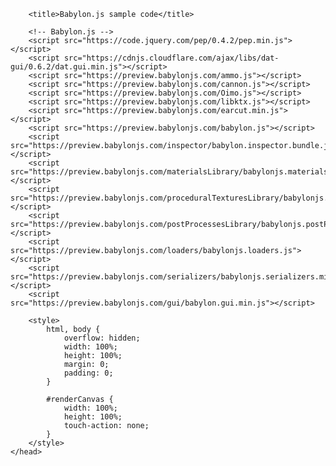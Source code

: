 <!DOCTYPE html>
<html>
    <head>
        <meta http-equiv="Content-Type" content="text/html; charset=utf-8" />

        <title>Babylon.js sample code</title>

        <!-- Babylon.js -->
        <script src="https://code.jquery.com/pep/0.4.2/pep.min.js"></script>
        <script src="https://cdnjs.cloudflare.com/ajax/libs/dat-gui/0.6.2/dat.gui.min.js"></script>
        <script src="https://preview.babylonjs.com/ammo.js"></script>
        <script src="https://preview.babylonjs.com/cannon.js"></script>
        <script src="https://preview.babylonjs.com/Oimo.js"></script>
        <script src="https://preview.babylonjs.com/libktx.js"></script>
        <script src="https://preview.babylonjs.com/earcut.min.js"></script>
        <script src="https://preview.babylonjs.com/babylon.js"></script>
        <script src="https://preview.babylonjs.com/inspector/babylon.inspector.bundle.js"></script>
        <script src="https://preview.babylonjs.com/materialsLibrary/babylonjs.materials.min.js"></script>
        <script src="https://preview.babylonjs.com/proceduralTexturesLibrary/babylonjs.proceduralTextures.min.js"></script>
        <script src="https://preview.babylonjs.com/postProcessesLibrary/babylonjs.postProcess.min.js"></script>
        <script src="https://preview.babylonjs.com/loaders/babylonjs.loaders.js"></script>
        <script src="https://preview.babylonjs.com/serializers/babylonjs.serializers.min.js"></script>
        <script src="https://preview.babylonjs.com/gui/babylon.gui.min.js"></script>

        <style>
            html, body {
                overflow: hidden;
                width: 100%;
                height: 100%;
                margin: 0;
                padding: 0;
            }

            #renderCanvas {
                width: 100%;
                height: 100%;
                touch-action: none;
            }
        </style>
    </head>
<body>
    <canvas id="renderCanvas"></canvas>
    <script>
        var canvas = document.getElementById("renderCanvas");

        var engine = null;
        var scene = null;
        var sceneToRender = null;
        var createDefaultEngine = function() { return new BABYLON.Engine(canvas, true, { preserveDrawingBuffer: true, stencil: true }); };
        /**
         * Physics WebXR playground.
         * Objects can be picked using the squeeze button of the left controller (if available) and can be thrown.
         * The left trigger resets the scene, right trigger shoots a bullet straight.
         * 
         * Both hands and the headset have impostors, so you can touch the objects, move them, headbutt them.
         * 
         * Use the boxing area in the center to understand how the hand and head impostors work.
         * 
         * Created by Raanan Weber (@RaananW)
         */
        
        var createScene = async function () {
        
            // This creates a basic Babylon Scene object (non-mesh)
            var scene = new BABYLON.Scene(engine);
            const gravityVector = new BABYLON.Vector3(0, -9.8, 0);
            const physicsPlugin = new BABYLON.CannonJSPlugin();
            scene.enablePhysics(gravityVector, physicsPlugin);
        
            var camera = new BABYLON.FreeCamera("camera1", new BABYLON.Vector3(0, 10, 80), scene);
            camera.setTarget(new BABYLON.Vector3(0, 10, 400));
            camera.attachControl(canvas, true);
        
            var light = new BABYLON.HemisphericLight("light", new BABYLON.Vector3(0, 1, 0), scene);
            light.intensity = 0.7;
        
            var environment = scene.createDefaultEnvironment({ createGround: false, skyboxSize: 1000 });
            environment.setMainColor(BABYLON.Color3.FromHexString("#74b9ff"));
        
            var ground = BABYLON.MeshBuilder.CreateGround("ground", { width: 1000, height: 1000 }, scene);
            ground.physicsImpostor = new BABYLON.PhysicsImpostor(ground, BABYLON.PhysicsImpostor.BoxImpostor, { mass: 0, friction: 0.8, restitution: 0.5, disableBidirectionalTransformation: true }, scene);
            ground.checkCollisions = true;
            ground.material = new BABYLON.GridMaterial("mat", scene);
        
            // towers
            var towerMeshes = [];
            for (var x = 0; x < 7; x++) {
                for (var z = 0; z < 7; z++) {
                    var box1 = BABYLON.MeshBuilder.CreateBox("towerBox",
                        { width: 2, height: 2, depth: 2 }, scene);
                    box1.position.x = (x - 4) * 6;
                    box1.position.y = 2 + z * 2;
                    box1.position.z = 100;
                    box1.physicsImpostor = new BABYLON.PhysicsImpostor(box1,
                        BABYLON.PhysicsImpostor.BoxImpostor,
                        { mass: 1, friction: 0.5, restitution: 0 }, scene);
                    towerMeshes.push(box1);
                }
            }
        
            // spheres
            var materialAmiga = new BABYLON.StandardMaterial("amiga", scene);
            materialAmiga.diffuseTexture = new BABYLON.Texture("/textures/amiga.jpg", scene);
            materialAmiga.emissiveColor = new BABYLON.Color3(0.5, 0.5, 0.5);
            materialAmiga.diffuseTexture.uScale = 5;
            materialAmiga.diffuseTexture.vScale = 5;
        
            var y = 0;
            for (var index = 0; index < 20; index++) {
                var sphere = BABYLON.Mesh.CreateSphere("Sphere0", 16, 1, scene);
                sphere.material = materialAmiga;
                sphere.position = new BABYLON.Vector3(Math.random() * 20 - 10, y, (Math.random() * 10 - 5) + 80);
                sphere.physicsImpostor = new BABYLON.PhysicsImpostor(sphere, BABYLON.PhysicsImpostor.SphereImpostor, { mass: 1, restitution: 0.8 }, scene);
                y += 2;
            }
        
            // Link
            var spheres = [];
            for (index = 0; index < 10; index++) {
                sphere = BABYLON.Mesh.CreateSphere("Sphere0", 16, 0.8, scene);
                spheres.push(sphere);
                sphere.material = materialAmiga;
                sphere.position = new BABYLON.Vector3(Math.random() * 20 - 10, 100, (Math.random() * 10 - 5 + 70));
        
                sphere.physicsImpostor = new BABYLON.PhysicsImpostor(sphere, BABYLON.PhysicsImpostor.SphereImpostor, { mass: 1 }, scene);
            }
        
            for (index = 0; index < 9; index++) {
                spheres[index].setPhysicsLinkWith(spheres[index + 1], new BABYLON.Vector3(0, 0.5, 0), new BABYLON.Vector3(0, -0.5, 0));
            }
        
            //boxing area
            const base = BABYLON.MeshBuilder.CreateBox('base', { width: 5, depth: 5, height: 0.1 });
            base.position.set(0, 0, 90);
            base.physicsImpostor = new BABYLON.PhysicsImpostor(base,
                BABYLON.PhysicsImpostor.BoxImpostor,
                { mass: 1000, friction: 0.5, restitution: 0 }, scene);
        
            const boxingArray = [[], [], []]
            const positions = [
                new BABYLON.Vector3(0, 2.6, 90),
                new BABYLON.Vector3(0, 2.3, 90),
                new BABYLON.Vector3(0, 2.0, 90),
                new BABYLON.Vector3(0, 1.7, 90),
                new BABYLON.Vector3(0, 1.4, 90),
            ];
            let xPos = 0;
            for (let i = -1; i < 2; ++i) {
                positions.forEach((position, idx) => {
                    const boxingSphere = BABYLON.MeshBuilder.CreateSphere(`boxing_impostor`, { diameter: 0.2 }, scene);
                    boxingSphere.position.copyFrom(position);
                    boxingSphere.position.x = i;
                    boxingSphere.physicsImpostor = new BABYLON.PhysicsImpostor(boxingSphere, BABYLON.PhysicsImpostor.SphereImpostor, { mass: idx === 0 ? 0 : 1.1 + i }, scene);
                    boxingArray[i + 1].push(boxingSphere);
        
                    if (idx === 0) return;
                    const lockJoint = new BABYLON.PhysicsJoint(BABYLON.PhysicsJoint.LockJoint, {})
                    boxingArray[i + 1][idx - 1].physicsImpostor.addJoint(boxingSphere.physicsImpostor, lockJoint);
                });
            }
        
            // enable xr
            const xr = await scene.createDefaultXRExperienceAsync({
                floorMeshes: [ground]
            });
        
            // enable physics
            const xrPhysics = xr.baseExperience.featuresManager.enableFeature(BABYLON.WebXRFeatureName.PHYSICS_CONTROLLERS, "latest", {
                xrInput: xr.input,
                physicsProperties: {
                    restitution: 0.5,
                    impostorSize: 0.1,
                    impostorType: BABYLON.PhysicsImpostor.BoxImpostor
                },
                enableHeadsetImpostor: true
            });
        
            let observers = {};
            let meshesUnderPointer = {};
            const tmpVec = new BABYLON.Vector3();
            const tmpRay = new BABYLON.Ray();
            tmpRay.origin = new BABYLON.Vector3();
            tmpRay.direction = new BABYLON.Vector3();
            let lastTimestamp = 0;
            const oldPos = new BABYLON.Vector3();
        
            const bullets = [];
        
            // show how to use babylon's native pointer events to interact with the input source AND the mouse
            scene.onPointerObservable.add((event) => {
                if (event.type === BABYLON.PointerEventTypes.POINTERPICK) {
                    const inputSource = xr.pointerSelection.getXRControllerByPointerId(event.event.pointerId);
                    if (!inputSource || (inputSource && inputSource.motionController.handness === 'right')) {
                        const bullet = BABYLON.MeshBuilder.CreateSphere('bullet', { diameter: 0.2 });
                        // if (inputSource) {
                        //     inputSource.getWorldPointerRayToRef(tmpRay);
                        // }
                        const ray = /*inputSource ? tmpRay :*/event.pickInfo.ray;
                        ray.direction.scaleInPlace(0.2);
                        bullet.position.copyFrom(ray.origin);
                        bullet.position.addInPlace(ray.direction);
                        bullet.physicsImpostor = new BABYLON.PhysicsImpostor(bullet, BABYLON.PhysicsImpostor.SphereImpostor, { mass: 3 });
                        bullet.physicsImpostor.setLinearVelocity(ray.direction.scale(400));
                    }
                }
            })
        
            // XR-way of interacting with the controllers for the left hand:
            xr.input.onControllerAddedObservable.add((controller) => {
                controller.onMotionControllerInitObservable.add((motionController) => {
                    if (motionController.handness === 'left') {
                        motionController.getMainComponent().onButtonStateChangedObservable.add((component) => {
                            if (component.changes.pressed) {
                                if (component.pressed) {
                                    for (var x = 0; x < 7; x++) {
                                        for (var z = 0; z < 7; z++) {
                                            const box1 = towerMeshes[x * 7 + z]
                                            box1.position.x = (x - 4) * 6;
                                            box1.position.y = 2 + z * 2;
                                            box1.position.z = 100;
                                            box1.rotationQuaternion = new BABYLON.Quaternion();
                                            box1.physicsImpostor.setLinearVelocity(BABYLON.Vector3.Zero());
                                            box1.physicsImpostor.setAngularVelocity(BABYLON.Vector3.Zero());
                                        }
                                    }
                                    let bullt;
                                    while (bullt = bullets.pop()) {
                                        bullt.dispose();
                                    }
                                    Object.keys(observers).forEach(id => {
                                        xr.baseExperience.sessionManager.onXRFrameObservable.remove(observers[id]);
                                        observers[id] = null;
                                    });
                                }
                            }
                        });
                        // is squeeze available?
                        const squeeze = motionController.getComponentOfType('squeeze');
                        if (squeeze) {
                            // check its state and handle state changes
                            squeeze.onButtonStateChangedObservable.add(() => {
                                // pressed was changed
                                if (squeeze.changes.pressed) {
                                    // is it pressed?
                                    if (squeeze.pressed) {
                                        // animate position
                                        controller.getWorldPointerRayToRef(tmpRay, true);
                                        tmpRay.direction.scaleInPlace(1.5);
                                        const position = controller.grip ? controller.grip.position : controller.pointer.position;
        
                                        let mesh = scene.meshUnderPointer;
                                        if (xr.pointerSelection.getMeshUnderPointer) {
                                            mesh = xr.pointerSelection.getMeshUnderPointer(controller.uniqueId);
                                        }
                                        if (mesh && mesh !== ground && mesh.physicsImpostor) {
                                            const animatable = BABYLON.Animation.CreateAndStartAnimation('meshmove',
                                                mesh, 'position', 30, 15, mesh.position.clone(),
                                                position.add(tmpRay.direction),
                                                BABYLON.Animation.ANIMATIONLOOPMODE_CONSTANT,
                                                new BABYLON.BezierCurveEase(0.3, -0.75, 0.7, 1.6), () => {
                                                    if (!mesh) return;
                                                    meshesUnderPointer[controller.uniqueId] = mesh;
                                                    observers[controller.uniqueId] = xr.baseExperience.sessionManager.onXRFrameObservable.add(() => {
                                                        const delta = (xr.baseExperience.sessionManager.currentTimestamp - lastTimestamp);
                                                        lastTimestamp = xr.baseExperience.sessionManager.currentTimestamp;
                                                        controller.getWorldPointerRayToRef(tmpRay, true);
                                                        tmpRay.direction.scaleInPlace(1.5);
                                                        const position = controller.grip ? controller.grip.position : controller.pointer.position;
                                                        tmpVec.copyFrom(position);
                                                        tmpVec.addInPlace(tmpRay.direction);
                                                        tmpVec.subtractToRef(oldPos, tmpVec);
                                                        tmpVec.scaleInPlace(1000 / delta);
                                                        meshesUnderPointer[controller.uniqueId].position.copyFrom(position);
                                                        meshesUnderPointer[controller.uniqueId].position.addInPlace(tmpRay.direction);
                                                        oldPos.copyFrom(meshesUnderPointer[controller.uniqueId].position);
                                                        meshesUnderPointer[controller.uniqueId].physicsImpostor.setLinearVelocity(BABYLON.Vector3.Zero());
                                                        meshesUnderPointer[controller.uniqueId].physicsImpostor.setAngularVelocity(BABYLON.Vector3.Zero());
                                                    })
                                                });
                                        }
                                    } else {
                                        // throw the object
                                        if (observers[controller.uniqueId] && meshesUnderPointer[controller.uniqueId]) {
                                            xr.baseExperience.sessionManager.onXRFrameObservable.remove(observers[controller.uniqueId]);
                                            observers[controller.uniqueId] = null;
                                            meshesUnderPointer[controller.uniqueId].physicsImpostor.setLinearVelocity(tmpVec);
                                        }
                                    }
                                }
                            });
                        }
                    }
                })
            })
        
        
            return scene;
        };
        
        engine = createDefaultEngine();
        if (!engine) throw 'engine should not be null.';
        scene = createScene();;
        scene.then(returnedScene => { sceneToRender = returnedScene; });
        

        engine.runRenderLoop(function () {
            if (sceneToRender) {
                sceneToRender.render();
            }
        });

        // Resize
        window.addEventListener("resize", function () {
            engine.resize();
        });
    </script>
</body>
</html>
